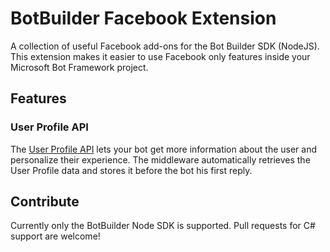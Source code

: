 # BotBuilder Facebook Extension
A collection of useful Facebook add-ons for the Bot Builder SDK (NodeJS). This extension makes it easier to use Facebook only features inside your Microsoft Bot Framework project. 

## Features

### User Profile API
The [User Profile API](https://developers.facebook.com/docs/messenger-platform/user-profile) lets your bot get more information about the user and personalize their experience. The middleware automatically retrieves the User Profile data and stores it before the bot his first reply.

## Contribute
Currently only the BotBuilder Node SDK is supported. Pull requests for C# support are welcome!